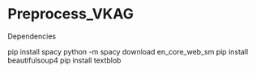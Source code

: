 # Preprocess_VKAG
Dependencies

pip install spacy
python -m spacy download en_core_web_sm
pip install beautifulsoup4
pip install textblob
